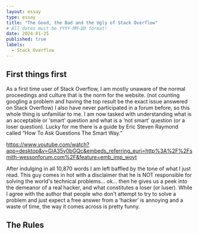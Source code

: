```yaml
---
layout: essay
type: essay
title: "The Good, the Bad and the Ugly of Stack Overflow"
# All dates must be YYYY-MM-DD format!
date: 2024-01-25
published: true
labels:
  - Stack Overflow
---
```


## First things first

As a first time user of Stack Overflow, I am mostly unaware of the normal proceedings and culture that is the norm for the website. (not counting googling a problem and having the top result be the exact issue answered on Stack Overflow) I also have never participated in a forum before, so this whole thing is unfamiliar to me. I am now tasked with understanding what is an acceptable or ‘smart’  question and what is a ‘not smart’ question (or a loser question). Lucky for me there is a guide by Eric Steven Raymond called “How To Ask Questions The Smart Way.”

https://www.youtube.com/watch?app=desktop&v=GlA35y0bGQc&embeds_referring_euri=http%3A%2F%2Fsmith-wessonforum.com%2F&feature=emb_imp_woyt

After indulging in all 10,870 words I am left baffled by the tone of what I just read. This guy comes in hot with a disclaimer that he is NOT responsible for solving the world's technical problems… ok… then he gives us a peek into the demeanor of a real hacker, and what constitutes a loser (or luser). While I agree with the author that people who don’t attempt to try to solve a problem and just expect a free answer from a ‘hacker’ is annoying and a waste of time, the way it comes across is pretty funny. 

## The Rules
